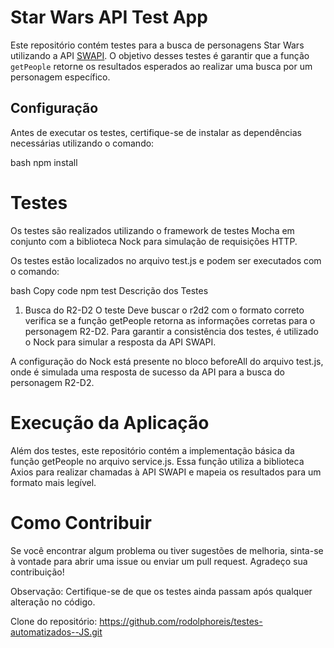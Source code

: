 # Star Wars API Test App

Este repositório contém testes para a busca de personagens Star Wars utilizando a API [SWAPI](https://swapi.dev/). O objetivo desses testes é garantir que a função `getPeople` retorne os resultados esperados ao realizar uma busca por um personagem específico.

## Configuração

Antes de executar os testes, certifique-se de instalar as dependências necessárias utilizando o comando:

bash
npm install

# Testes
Os testes são realizados utilizando o framework de testes Mocha em conjunto com a biblioteca Nock para simulação de requisições HTTP.

Os testes estão localizados no arquivo test.js e podem ser executados com o comando:

bash
Copy code
npm test
Descrição dos Testes

1. Busca do R2-D2
O teste Deve buscar o r2d2 com o formato correto verifica se a função getPeople retorna as informações corretas para o personagem R2-D2. Para garantir a consistência dos testes, é utilizado o Nock para simular a resposta da API SWAPI.

A configuração do Nock está presente no bloco beforeAll do arquivo test.js, onde é simulada uma resposta de sucesso da API para a busca do personagem R2-D2.

# Execução da Aplicação
Além dos testes, este repositório contém a implementação básica da função getPeople no arquivo service.js. Essa função utiliza a biblioteca Axios para realizar chamadas à API SWAPI e mapeia os resultados para um formato mais legível.

# Como Contribuir
Se você encontrar algum problema ou tiver sugestões de melhoria, sinta-se à vontade para abrir uma issue ou enviar um pull request. Agradeço sua contribuição!

Observação: Certifique-se de que os testes ainda passam após qualquer alteração no código.

Clone do repositório:
https://github.com/rodolphoreis/testes-automatizados--JS.git
